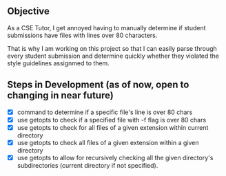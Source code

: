 ## Objective

As a CSE Tutor, I get annoyed having to manually determine if student submissions have files with lines over 80 characters.

That is why I am working on this project so that I can easily parse through every student submission and determine quickly whether they violated the style guidelines assignmed to them.

## Steps in Development (as of now, open to changing in near future)

* [x] command to determine if a specific file's line is over 80 chars
* [x] use getopts to check if a specified file with -f flag is over 80 chars
* [x] use getopts to check for all files of a given extension within current directory
* [x] use getopts to check all files of a given extension within a given directory
* [x] use getopts to allow for recursively checking all the given directory's subdirectories (current directory if not specified).
